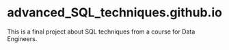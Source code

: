 # advanced_SQL_techniques.github.io
This is a final project about SQL techniques from a course for Data Engineers.
